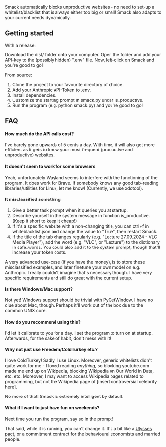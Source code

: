 Smack automatically blocks unproductive websites - no need to set-up a whitelist/blacklist that is always either too big or small! Smack also adapts
to your current needs dynamically.


## Getting started
With a release:

Download the dist/ folder onto your computer. Open the folder and add your API-key to the (possibly hidden) ".env" file. Now, left-click on Smack and you're good to go!


From source:
1. Clone the project to your favourite directory of choice.
2. Add your Anthropic API-Token to .env.
3. Install dependencies.
4. Customize the starting prompt in smack.py under is_productive.
5. Run the program (e.g. python smack.py) and you're good to go! 



## FAQ
#### How much do the API calls cost?
I've barely gone upwards of 5 cents a day. With time, it will also get more efficient as it gets to know your most frequent (productive and unproductive) websites.

#### It doesn't seem to work for some browsers
Yeah, unfortunately Wayland seems to interfere with the functioning of the program. It does work for Brave. If somebody knows any good tab-reading libraries/utilities for Linux, let me know! (Currently, we use xdotool). 

#### It misclassified something
1. Give a better task prompt when it queries you at startup.
2. Describe yourself in the system message in function is_productive. (Keep it short to keep it cheap!)
3. If it's a specific website with a non-changing title, you can ctrl+f in whiteblacklist.json and change the value to "True", then restart Smack.
4. If the title of the tab changes regularly (e.g. "Lecture 27.09.2024 - VLC Media Player"), add the word (e.g. "VLC", or "Lecture") to the dictionary in safe_words. You could also add it to the system prompt, though that'll increase your token costs.

A very advanced use-case (if you have the money), is to store these misclassified examples, and later finetune your own model on e.g. Anthropic. I really couldn't imagine that's necessary though. I have very specific requirements and still do great with the current setup.


#### Is there Windows/Mac support?
Not yet! Windows support should be trivial with PyGetWindow. I have no clue about Mac, though. Perhaps it'll work out of the box due to the common UNIX core.

#### How do you recommend using this?
I'd let it calibrate to you for a day. I set the program to turn on at startup. Afterwards, for the sake of habit, don't mess with it! 

#### Why not just use Freedom/ColdTurkey etc.?  
I love ColdTurkey! Sadly, I use Linux. Moreover, generic whitelists didn't quite work for me - I loved reading *anything*, so blocking youtube.com made me end up on Wikipedia, blocking Wikipedia on Our World in Data, etc. etc. Moreover, I may want to access Wikipedia pages related to programming, but not the Wikipedia page of [insert controversial celebrity here].

No more of that! Smack is extremely intelligent by default.

#### What if I want to just have fun on weekends?
Next time you run the program, say so in the prompt!

That said, while it is running, you can't change it. It's a bit like a [Ulysses pact](https://en.wikipedia.org/wiki/Ulysses_pact), or a commitment contract for the behavioural economists and married people.



